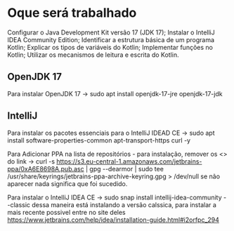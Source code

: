# Oque será trabalhado

Configurar o Java Development Kit versão 17 (JDK 17);
Instalar o IntelliJ IDEA Community Edition;
Identificar a estrutura básica de um programa Kotlin;
Explicar os tipos de variáveis do Kotlin;
Implementar funções no Kotlin;
Utilizar os mecanismos de leitura e escrita do Kotlin.

## OpenJDK 17

Para instalar OpenJDK 17
-> sudo apt install openjdk-17-jre openjdk-17-jdk

## IntelliJ

Para instalar os pacotes essenciais para o IntelliJ IDEAD CE
-> sudo apt install software-properties-common apt-transport-https curl -y

Para Adicionar PPA na lista de repositórios - para instalação, remover os <> do link
-> curl -s <https://s3.eu-central-1.amazonaws.com/jetbrains-ppa/0xA6E8698A.pub.asc> | gpg --dearmor | sudo tee /usr/share/keyrings/jetbrains-ppa-archive-keyring.gpg > /dev/null
se não aparecer nada significa que foi sucedido.

Para instalar o IntelliJ IDEA CE
-> sudo snap install intellij-idea-community --classic
dessa maneira está instalando a versão calssica, para instalar a mais recente possivel entre no site deles <https://www.jetbrains.com/help/idea/installation-guide.html#i2orfpc_294>
